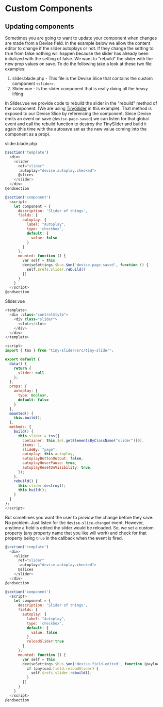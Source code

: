 # Custom Components

## Updating components

Sometimes you are going to want to update your component when changes are made from a Devise field. In the example below we allow the content editor to change if the slider autoplays or not. If they change the setting to true from false nothing will happen because the slider has already been initialized with the setting of false. We want to "rebuild" the slider with the new prop values on save. To do the following take a look at these two file examples:

1. slider.blade.php - This file is the Devise Slice that contains the custom component `<slider>`.
2. Slider.vue - Is the slider component that is really doing all the heavy lifting

In Slider.vue we provide code to rebuild the slider in the "rebuild" method of the component. (We are using [TinySlider](https://github.com/ganlanyuan/tiny-slider) in this example). That method is exposed to our Devise Slice by referencing the component. Since Devise emits an event on save (`devise-page-saved`) we can listen for that global event and call the rebuild function to destroy the TinySlider and build it again (this time with the autosave set as the new value coming into the component as a prop).

slider.blade.php

```javascript
@section('template')
  <div>
    <slider
      ref="slider"
      :autoplay="devise.autoplay.checked">
      @slices
    </slider>
  </div>
@endsection

@section('component')
  <script>
    let component = {
      description: 'Slider of things',
      fields: {
        autoplay: {
          label: "Autoplay",
          type: 'checkbox',
          default: {
            value: false
          }
        }
      },
      mounted: function () {
        var self = this
        deviseSettings.$bus.$on('devise-page-saved', function () {
          self.$refs.slider.rebuild()
        })
      }
    }
  </script>
@endsection
```

Slider.vue

```javascript
<template>
  <div :class="controlStyle">
    <div class="slider">
      <slot></slot>
    </div>
  </div>
</template>

<script>
import { tns } from "tiny-slider/src/tiny-slider";

export default {
  data() {
    return {
      slider: null
    };
  },
  props: {
    autoplay: {
      type: Boolean,
      default: false
    }
  },
  mounted() {
    this.build();
  },
  methods: {
    build() {
      this.slider = tns({
        container: this.$el.getElementsByClassName("slider")[0],
        items: 1,
        slideBy: "page",
        autoplay: this.autoplay,
        autoplayButtonOutput: false,
        autoplayHoverPause: true,
        autoplayResetOnVisibility: true,
      });
    },
    rebuild() {
      this.slider.destroy();
      this.build();
    }
  }
};
</script>
```

But sometimes you want the user to _preview_ the change before they save. No problem. Just listen for the `devise-slice-changed` event. However, anytime a field is edited the slider would be reloaded. So, we set a custom property (any property name that you like will work) and check for that property being `true` in the callback when the event is fired.

```javascript
@section('template')
  <div>
    <slider
      ref="slider"
      :autoplay="devise.autoplay.checked">
      @slices
    </slider>
  </div>
@endsection

@section('component')
  <script>
    let component = {
      description: 'Slider of things',
      fields: {
        autoplay: {
          label: "Autoplay",
          type: 'checkbox',
          default: {
            value: false
          },
          reloadSlider:true
        }
      },
      mounted: function () {
        var self = this
        deviseSettings.$bus.$on('devise-field-edited', function (payload) {
          if (payload.field.reloadSlider) {
            self.$refs.slider.rebuild();
          }
        })
      }
    }
  </script>
@endsection
```

